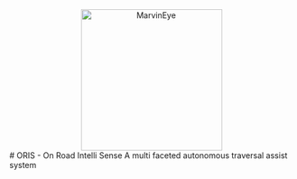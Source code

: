 <div style="text-align:center"><img src="https://github.com/Anagha18/G-N/blob/master/MarvinEye.png" alt="MarvinEye" width="250" height="250"/></div>
# ORIS - On Road Intelli Sense
A multi faceted autonomous traversal assist system
